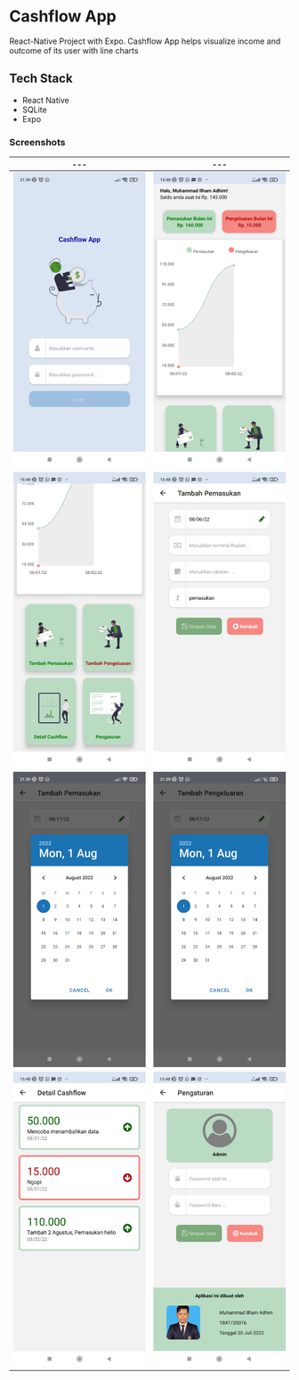 # Cashflow App

React-Native Project with Expo. Cashflow App helps visualize income and outcome of its user with line charts

## Tech Stack

- React Native
- SQLite
- Expo

### Screenshots

| ---                                             | ---                                            |
| ----------------------------------------------- | ---------------------------------------------- |
| ![Login Screen](assets/images/login-screen.jpg) | ![](assets/images/beranda-chart.jpg)           |
| ![](assets/images/beranda-actions.jpg)          | ![](assets/images/tambah-pemasukan.jpg)        |
| ![](assets/images/tambah-pemasukan-date.jpg)    | ![](assets/images/tambah-pengeluaran-date.jpg) |
| ![](assets/images/detail-cashflow.jpg)          | ![](assets/images/pengaturan.jpg)              |
